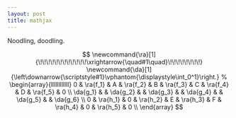 ```yaml
---
layout: post
title: mathjax
--- 
```


<script type="text/javascript" src="http://cdn.mathjax.org/mathjax/latest/MathJax.js?config=TeX-AMS-MML_HTMLorMML"></script>
 Noodling, doodling.

$$
\newcommand{\ra}[1]{\!\!\!\!\!\!\!\!\!\!\!\!\xrightarrow{\quad#1\quad}\!\!\!\!\!\!\!\!}
\newcommand{\da}[1]{\left\downarrow{\scriptstyle#1}\vphantom{\displaystyle\int_0^1}\right.}
%
\begin{array}{llllllllllll}
0 & \ra{f_1} & A & \ra{f_2} & B & \ra{f_3} & C & \ra{f_4} & D & \ra{f_5} & 0 \\
\da{g_1} & & \da{g_2} & & \da{g_3} & & \da{g_4} & & \da{g_5} & & \da{g_6} \\
0 & \ra{h_1} & 0 & \ra{h_2} & E & \ra{h_3} & F & \ra{h_4} & 0 & \ra{h_5} & 0 \\
\end{array}
$$
